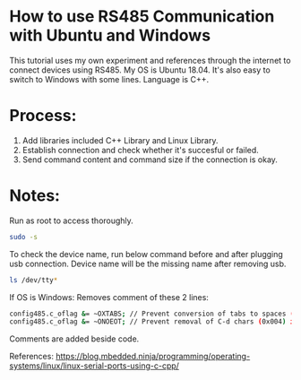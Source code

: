 # How to use RS485 Communication with Ubuntu and Windows
This tutorial uses my own experiment and references through the internet to connect devices using RS485. My OS is Ubuntu 18.04. It's also easy to switch to Windows with some lines. Language is C++.
# Process:
1. Add libraries included C++ Library and Linux Library.
2. Establish connection and check whether it's succesful or failed.
3. Send command content and command size if the connection is okay.
# Notes:
Run as root to access thoroughly.
```bash
sudo -s
```
To check the device name, run below command before and after plugging usb connection. Device name will be the missing name after removing usb.
```bash
ls /dev/tty*
```
If OS is Windows: Removes comment of these 2 lines:
```bash
config485.c_oflag &= ~OXTABS; // Prevent conversion of tabs to spaces (NOT PRESENT ON LINUX)
config485.c_oflag &= ~ONOEOT; // Prevent removal of C-d chars (0x004) in output (NOT PRESENT ON LINUX)
```
Comments are added beside code.

References: https://blog.mbedded.ninja/programming/operating-systems/linux/linux-serial-ports-using-c-cpp/
